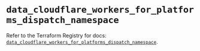 # `data_cloudflare_workers_for_platforms_dispatch_namespace`

Refer to the Terraform Registry for docs: [`data_cloudflare_workers_for_platforms_dispatch_namespace`](https://registry.terraform.io/providers/cloudflare/cloudflare/5.4.0/docs/data-sources/workers_for_platforms_dispatch_namespace).
